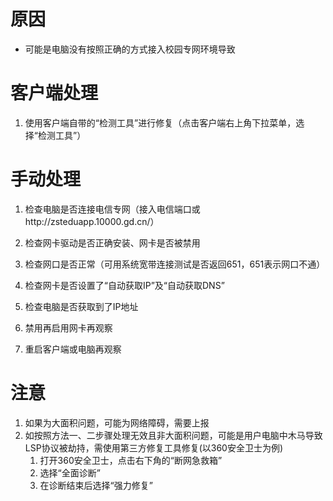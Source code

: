 <!-- TITLE: 故障 101 网络不通 -->
<!-- SUBTITLE: 本错误属于天翼校园客户端错误 -->

# 原因

- 可能是电脑没有按照正确的方式接入校园专网环境导致

# 客户端处理

1. 使用客户端自带的“检测工具”进行修复（点击客户端右上角下拉菜单，选择“检测工具”）


# 手动处理

1. 检查电脑是否连接电信专网（接入电信端口或http://zsteduapp.10000.gd.cn/）

2. 检查网卡驱动是否正确安装、网卡是否被禁用
3. 检查网口是否正常（可用系统宽带连接测试是否返回651，651表示网口不通）
4. 检查网卡是否设置了“自动获取IP”及“自动获取DNS”
5. 检查电脑是否获取到了IP地址
6. 禁用再启用网卡再观察
7. 重启客户端或电脑再观察

# 注意

1. 如果为大面积问题，可能为网络障碍，需要上报
2. 如按照方法一、二步骤处理无效且非大面积问题，可能是用户电脑中木马导致LSP协议被劫持，需使用第三方修复工具修复(以360安全卫士为例)
   1. 打开360安全卫士，点击右下角的“断网急救箱”
   2. 选择“全面诊断”
   3. 在诊断结束后选择“强力修复”